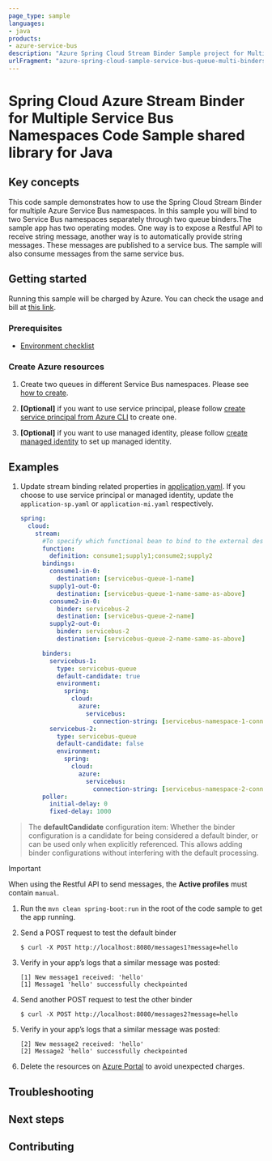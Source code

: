 ```yaml
---
page_type: sample
languages:
- java
products:
- azure-service-bus
description: "Azure Spring Cloud Stream Binder Sample project for Multiple Service Bus Namespaces client library"
urlFragment: "azure-spring-cloud-sample-service-bus-queue-multi-binders"
---
```


# Spring Cloud Azure Stream Binder for Multiple Service Bus Namespaces Code Sample shared library for Java

## Key concepts
This code sample demonstrates how to use the Spring Cloud Stream Binder for 
multiple Azure Service Bus namespaces. In this sample you will bind to two Service Bus namespaces separately through 
two queue binders.The sample app has two operating modes. One way is to expose a Restful API to receive string message,
another way is to automatically provide string messages. These messages are published to a service bus.
The sample will also consume messages from the same service bus.

## Getting started

Running this sample will be charged by Azure. You can check the usage
and bill at [this link][azure-account].

### Prerequisites
- [Environment checklist][environment_checklist]

### Create Azure resources

1.  Create two queues in different Service Bus namespaces.
    Please see [how to create][create-service-bus].

1.  **[Optional]** if you want to use service principal, please follow 
    [create service principal from Azure CLI][create-sp-using-azure-cli] to create one.

1.  **[Optional]** if you want to use managed identity, please follow
    [create managed identity][create-managed-identity] to set up managed identity. 

## Examples

1.  Update stream binding related properties in
    [application.yaml][application.yaml]. If you choose to use 
    service principal or managed identity, update the `application-sp.yaml` or 
    `application-mi.yaml` respectively.

    ```yaml
    spring:
      cloud:
        stream:
          #To specify which functional bean to bind to the external destination(s) exposed by the bindings
          function:
            definition: consume1;supply1;consume2;supply2
          bindings:
            consume1-in-0:
              destination: [servicebus-queue-1-name]
            supply1-out-0:
              destination: [servicebus-queue-1-name-same-as-above]
            consume2-in-0:
              binder: servicebus-2
              destination: [servicebus-queue-2-name]
            supply2-out-0:
              binder: servicebus-2
              destination: [servicebus-queue-2-name-same-as-above]
    
          binders:
            servicebus-1:
              type: servicebus-queue
              default-candidate: true
              environment:
                spring:
                  cloud:
                    azure:
                      servicebus:
                        connection-string: [servicebus-namespace-1-connection-string]
            servicebus-2:
              type: servicebus-queue
              default-candidate: false
              environment:
                spring:
                  cloud:
                    azure:
                      servicebus:
                        connection-string: [servicebus-namespace-2-connection-string]
          poller:
            initial-delay: 0
            fixed-delay: 1000

    ```

> The **defaultCandidate** configuration item:
Whether the binder configuration is a candidate for being considered a
default binder, or can be used only when explicitly referenced. This
allows adding binder configurations without interfering with the default
processing.

>[!Important]
>
>  When using the Restful API to send messages, the **Active profiles** must contain `manual`.

1.  Run the `mvn clean spring-boot:run` in the root of the code sample
    to get the app running.

1.  Send a POST request to test the default binder

        $ curl -X POST http://localhost:8080/messages1?message=hello

1.  Verify in your app’s logs that a similar message was posted:

        [1] New message1 received: 'hello'
        [1] Message1 'hello' successfully checkpointed

1.  Send another POST request to test the other binder

        $ curl -X POST http://localhost:8080/messages2?message=hello

1.  Verify in your app’s logs that a similar message was posted:

        [2] New message2 received: 'hello'
        [2] Message2 'hello' successfully checkpointed

6.  Delete the resources on [Azure Portal][azure-portal]
    to avoid unexpected charges.

## Troubleshooting

## Next steps

## Contributing


<!-- LINKS -->
[azure-account]: https://azure.microsoft.com/account/
[azure-portal]: https://ms.portal.azure.com/
[create-service-bus]: https://docs.microsoft.com/azure/service-bus-messaging/service-bus-create-namespace-portal
[create-sp-using-azure-cli]: https://github.com/Azure/azure-sdk-for-java/blob/main/sdk/spring/azure-spring-boot-samples/create-sp-using-azure-cli.md
[create-managed-identity]: https://github.com/Azure/azure-sdk-for-java/blob/main/sdk/spring/azure-spring-boot-samples/create-managed-identity.md
[deploy-spring-boot-application-to-app-service]: https://docs.microsoft.com/java/azure/spring-framework/deploy-spring-boot-java-app-with-maven-plugin?toc=%2Fazure%2Fapp-service%2Fcontainers%2Ftoc.json&view=azure-java-stable
[deploy-to-app-service-via-ftp]: https://docs.microsoft.com/azure/app-service/deploy-ftp
[managed-identities]: https://docs.microsoft.com/azure/active-directory/managed-identities-azure-resources/
[environment_checklist]: https://github.com/Azure/azure-sdk-for-java/blob/main/sdk/spring/ENVIRONMENT_CHECKLIST.md#ready-to-run-checklist
[role-assignment]: https://docs.microsoft.com/azure/role-based-access-control/role-assignments-portal
[application.yaml]: https://github.com/Azure/azure-sdk-for-java/blob/main/sdk/spring/azure-spring-boot-samples/azure-spring-cloud-sample-servicebus-queue-multibinders/src/main/resources/application.yaml
